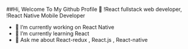 ##Hi, Welcome To My Github Profile 👋
!React fullstack web developer,
!React Native  Mobile Developer
- 🔭 I’m currently working on React Native
- 🌱 I’m currently learning  React
- 💬 Ask me about  React-redux , React.js , React-native
  
   

<!--
**sohretturaman/sohretturaman** is a ✨ _special_ ✨ repository because its `README.md` (this file) appears on your GitHub profile.

Here are some ideas to get you started:

- 🔭 I’m currently working on ...
- 🌱 I’m currently learning ...
- 👯 I’m looking to collaborate on ...
- 🤔 I’m looking for help with ...
- 💬 Ask me about ...
- 📫 How to reach me: ...
- 😄 Pronouns: ...
- ⚡ Fun fact: ...
-->
